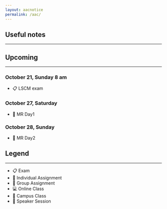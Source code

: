 ```yaml
---
layout: aacnotice
permalink: /aac/
---
```


## Useful notes

----

## Upcoming

----












### October 21, Sunday 8 am
* :clipboard: LSCM exam

### October 27, Saturday
* :school: MR Day1

### October 28, Sunday
* :school: MR Day2


## Legend

----
* :clipboard: Exam
* :bust_in_silhouette: Individual Assignment
* :busts_in_silhouette: Group Assignment
* :computer: Online Class
* :school: Campus Class
* :microphone: Speaker Session
